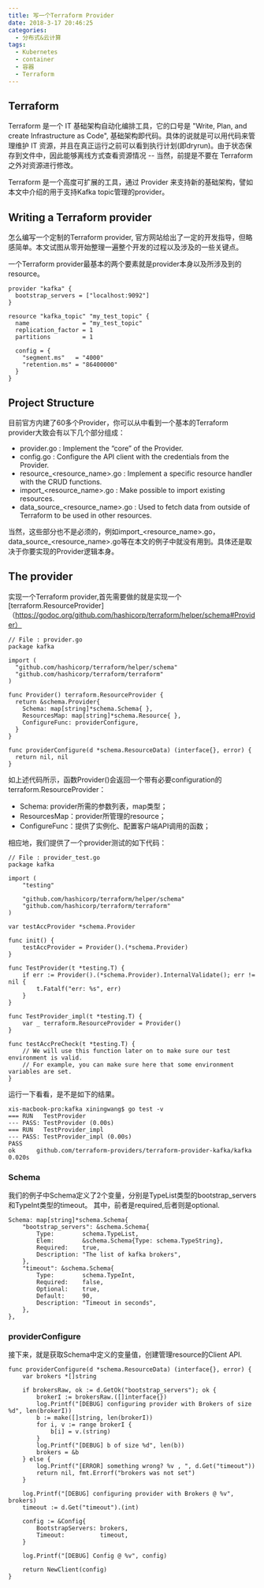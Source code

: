 ```yaml
---
title: 写一个Terraform Provider
date: 2018-3-17 20:46:25
categories:
  - 分布式&云计算
tags:
  - Kubernetes
  - container
  - 容器
  - Terraform
---
```


## Terraform

Terraform 是一个 IT 基础架构自动化编排工具，它的口号是 "Write, Plan, and create Infrastructure as Code", 基础架构即代码。具体的说就是可以用代码来管理维护 IT 资源，并且在真正运行之前可以看到执行计划(即dryrun)。由于状态保存到文件中，因此能够离线方式查看资源情况 -- 当然，前提是不要在 Terraform 之外对资源进行修改。

Terraform 是一个高度可扩展的工具，通过 Provider 来支持新的基础架构，譬如本文中介绍的用于支持Kafka topic管理的provider。

## Writing a Terraform provider
怎么编写一个定制的Terraform provider, 官方网站给出了一定的开发指导，但略感简单。本文试图从零开始整理一遍整个开发的过程以及涉及的一些关键点。

一个Terraform provider最基本的两个要素就是provider本身以及所涉及到的resource。

```hcl
provider "kafka" {
  bootstrap_servers = ["localhost:9092"]
}

resource "kafka_topic" "my_test_topic" {
  name               = "my_test_topic"
  replication_factor = 1
  partitions         = 1

  config = {
    "segment.ms"   = "4000"
    "retention.ms" = "86400000"
  }
}
```

## Project Structure
目前官方内建了60多个Provider，你可以从中看到一个基本的Terraform provider大致会有以下几个部分组成：
- provider.go : Implement the “core” of the Provider.
- config.go : Configure the API client with the credentials from the Provider.
- resource_<resource_name>.go : Implement a specific resource handler with the CRUD functions.
- import_<resource_name>.go : Make possible to import existing resources.
- data_source_<resource_name>.go : Used to fetch data from outside of Terraform to be used in other resources.

当然，这些部分也不是必须的，例如import_<resource_name>.go，data_source_<resource_name>.go等在本文的例子中就没有用到。具体还是取决于你要实现的Provider逻辑本身。

## The provider
实现一个Terraform provider,首先需要做的就是实现一个 [terraform.ResourceProvider]（https://godoc.org/github.com/hashicorp/terraform/helper/schema#Provider）

```
// File : provider.go
package kafka

import (
  "github.com/hashicorp/terraform/helper/schema"
  "github.com/hashicorp/terraform/terraform"
)

func Provider() terraform.ResourceProvider {
  return &schema.Provider{
    Schema: map[string]*schema.Schema{ },
    ResourcesMap: map[string]*schema.Resource{ },
    ConfigureFunc: providerConfigure,
  }
}

func providerConfigure(d *schema.ResourceData) (interface{}, error) {
  return nil, nil
}
```

如上述代码所示，函数Provider()会返回一个带有必要configuration的terraform.ResourceProvider：
- Schema: provider所需的参数列表，map类型；
- ResourcesMap：provider所管理的resource；
- ConfigureFunc：提供了实例化、配置客户端API调用的函数；

相应地，我们提供了一个provider测试的如下代码：
```
// File : provider_test.go
package kafka

import (
	"testing"

	"github.com/hashicorp/terraform/helper/schema"
	"github.com/hashicorp/terraform/terraform"
)

var testAccProvider *schema.Provider

func init() {
	testAccProvider = Provider().(*schema.Provider)
}

func TestProvider(t *testing.T) {
	if err := Provider().(*schema.Provider).InternalValidate(); err != nil {
		t.Fatalf("err: %s", err)
	}
}

func TestProvider_impl(t *testing.T) {
	var _ terraform.ResourceProvider = Provider()
}

func testAccPreCheck(t *testing.T) {
	// We will use this function later on to make sure our test environment is valid.
	// For example, you can make sure here that some environment variables are set.
}

```

运行一下看看，是不是如下的结果。

```
xis-macbook-pro:kafka xiningwang$ go test -v
=== RUN   TestProvider
--- PASS: TestProvider (0.00s)
=== RUN   TestProvider_impl
--- PASS: TestProvider_impl (0.00s)
PASS
ok      github.com/terraform-providers/terraform-provider-kafka/kafka   0.020s
```

### Schema
我们的例子中Schema定义了2个变量，分别是TypeList类型的bootstrap_servers和TypeInt类型的timeout。
其中，前者是required,后者则是optional.

```
Schema: map[string]*schema.Schema{
	"bootstrap_servers": &schema.Schema{
		Type:        schema.TypeList,
		Elem:        &schema.Schema{Type: schema.TypeString},
		Required:    true,
		Description: "The list of kafka brokers",
	},
	"timeout": &schema.Schema{
		Type:        schema.TypeInt,
		Required:    false,
		Optional:    true,
		Default:     90,
		Description: "Timeout in seconds",
	},
},
```

### providerConfigure
接下来，就是获取Schema中定义的变量值，创建管理resource的Client API.

```
func providerConfigure(d *schema.ResourceData) (interface{}, error) {
	var brokers *[]string

	if brokersRaw, ok := d.GetOk("bootstrap_servers"); ok {
		brokerI := brokersRaw.([]interface{})
		log.Printf("[DEBUG] configuring provider with Brokers of size %d", len(brokerI))
		b := make([]string, len(brokerI))
		for i, v := range brokerI {
			b[i] = v.(string)
		}
		log.Printf("[DEBUG] b of size %d", len(b))
		brokers = &b
	} else {
		log.Printf("[ERROR] something wrong? %v , ", d.Get("timeout"))
		return nil, fmt.Errorf("brokers was not set")
	}

	log.Printf("[DEBUG] configuring provider with Brokers @ %v", brokers)
	timeout := d.Get("timeout").(int)

	config := &Config{
		BootstrapServers: brokers,
		Timeout:          timeout,
	}

	log.Printf("[DEBUG] Config @ %v", config)

	return NewClient(config)
}
```
